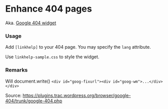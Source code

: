 # Enhance 404 pages

Aka. [Google 404 widget](https://webmasters.googleblog.com/2008/08/make-your-404-pages-more-useful.html)

### Usage

Add `[linkhelp]` to your 404 page. You may specify the `lang` attribute.

Use `linkhelp-sample.css` to style the widget.

### Remarks

Will document.write() `<div id="goog-fixurl"><div id="goog-wm">...</div></div>`

Source: https://plugins.trac.wordpress.org/browser/google-404/trunk/google-404.php
